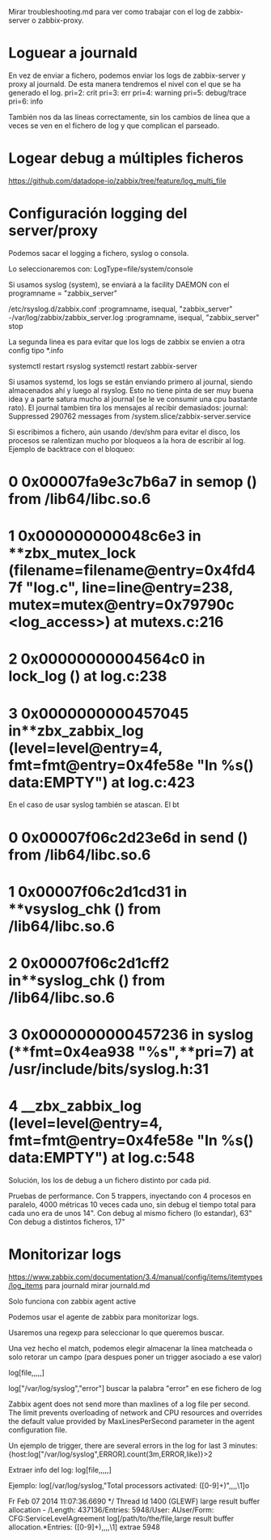 Mirar troubleshooting.md para ver como trabajar con el log de zabbix-server o zabbix-proxy.

# Loguear a journald

En vez de enviar a fichero, podemos enviar los logs de zabbix-server y proxy al journald.
De esta manera tendremos el nivel con el que se ha generado el log.
pri=2: crit
pri=3: err
pri=4: warning
pri=5: debug/trace
pri=6: info

También nos da las líneas correctamente, sin los cambios de línea que a veces se ven en el fichero de log y que complican el parseado.

# Logear debug a múltiples ficheros

<https://github.com/datadope-io/zabbix/tree/feature/log_multi_file>

# Configuración logging del server/proxy

Podemos sacar el logging a fichero, syslog o consola.

Lo seleccionaremos con:
LogType=file/system/console

Si usamos syslog (system), se enviará a la facility DAEMON con el programname = "zabbix_server"

/etc/rsyslog.d/zabbix.conf
:programname, isequal, "zabbix_server" -/var/log/zabbix/zabbix_server.log
:programname, isequal, "zabbix_server" stop

La segunda linea es para evitar que los logs de zabbix se envien a otra config tipo \*.info

systemctl restart rsyslog
systemctl restart zabbix-server

Si usamos systemd, los logs se están enviando primero al journal, siendo almacenados ahí y luego al rsyslog.
Esto no tiene pinta de ser muy buena idea y a parte satura mucho al journal (se le ve consumir una cpu bastante rato).
El journal tambien tira los mensajes al recibir demasiados:
journal: Suppressed 290762 messages from /system.slice/zabbix-server.service

Si escribimos a fichero, aún usando /dev/shm para evitar el disco, los procesos se ralentizan mucho por bloqueos a la hora de escribir al log.
Ejemplo de backtrace con el bloqueo:

# 0 0x00007fa9e3c7b6a7 in semop () from /lib64/libc.so.6

# 1 0x000000000048c6e3 in \*\*zbx_mutex_lock (filename=filename@entry=0x4fd47f "log.c", line=line@entry=238, mutex=mutex@entry=0x79790c <log_access>) at mutexs.c:216

# 2 0x00000000004564c0 in lock_log () at log.c:238

# 3 0x0000000000457045 in\*\*zbx_zabbix_log (level=level@entry=4, fmt=fmt@entry=0x4fe58e "In %s() data:EMPTY") at log.c:423

En el caso de usar syslog también se atascan. El bt

# 0 0x00007f06c2d23e6d in send () from /lib64/libc.so.6

# 1 0x00007f06c2d1cd31 in \*\*vsyslog_chk () from /lib64/libc.so.6

# 2 0x00007f06c2d1cff2 in\*\*syslog_chk () from /lib64/libc.so.6

# 3 0x0000000000457236 in syslog (**fmt=0x4ea938 "%s",**pri=7) at /usr/include/bits/syslog.h:31

# 4 \_\_zbx_zabbix_log (level=level@entry=4, fmt=fmt@entry=0x4fe58e "In %s() data:EMPTY") at log.c:548

Solución, los los de debug a un fichero distinto por cada pid.

Pruebas de performance.
Con 5 trappers, inyectando con 4 procesos en paralelo, 4000 métricas 10 veces cada uno, sin debug el tiempo total para cada uno era de unos 14".
Con debug al mismo fichero (lo estandar), 63"
Con debug a distintos ficheros, 17"

# Monitorizar logs

<https://www.zabbix.com/documentation/3.4/manual/config/items/itemtypes/log_items>
para journald mirar journald.md

Solo funciona con zabbix agent active

Podemos usar el agente de zabbix para monitorizar logs.

Usaremos una regexp para seleccionar lo que queremos buscar.

Una vez hecho el match, podemos elegir almacenar la línea matcheada o solo retorar un campo (para despues poner un trigger asociado a ese valor)

log[file,<regexp>,<encoding>,<maxlines>,<mode>,<output>]

log["/var/log/syslog","error"]
buscar la palabra "error" en ese fichero de log

Zabbix agent does not send more than maxlines of a log file per second. The limit prevents overloading of network and CPU resources and overrides the default value provided by MaxLinesPerSecond parameter in the agent configuration file.

Un ejemplo de trigger, there are several errors in the log for last 3 minutes:
{host:log["/var/log/syslog",ERROR].count(3m,ERROR,like)}>2

Extraer info del log:
log[file,<regexp>,<encoding>,<maxlines>,<mode>,<output>]

Ejemplo:
log[/var/log/syslog,"Total processors activated: ([0-9]+)",,,,\1]o

Fr Feb 07 2014 11:07:36.6690 */ Thread Id 1400 (GLEWF) large result buffer allocation - /Length: 437136/Entries: 5948/User: AUser/Form: CFG:ServiceLevelAgreement
log[/path/to/the/file,large result buffer allocation.*Entries: ([0-9]+),,,,\1]
extrae 5948
